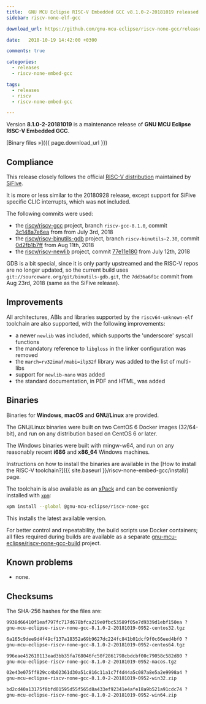 ```yaml
---
title:  GNU MCU Eclipse RISC-V Embedded GCC v8.1.0-2-20181019 released
sidebar: riscv-none-elf-gcc

download_url: https://github.com/gnu-mcu-eclipse/riscv-none-gcc/releases/tag/v8.1.0-2-20181019/

date:   2018-10-19 14:42:00 +0300

comments: true

categories:
  - releases
  - riscv-none-embed-gcc

tags:
  - releases
  - riscv
  - riscv-none-embed-gcc

---
```


Version **8.1.0-2-20181019** is a maintenance release of **GNU MCU Eclipse
RISC-V Embedded GCC**.

[Binary files »]({{ page.download_url }})

## Compliance

This release closely follows the official
[RISC-V distribution](https://github.com/riscv/riscv-gcc) maintained by
[SiFive](https://www.sifive.com).

It is more or less similar to the 20180928 release, except support for
SiFive specific CLIC interrupts, which was not included.

The following commits were used:

- the [riscv/riscv-gcc](https://github.com/riscv/riscv-gcc) project,
branch `riscv-gcc-8.1.0`, commit
[3c148a7e6ea](https://github.com/gnu-mcu-eclipse/riscv-none-gcc/commit/3c148a7e6ea1379e3a8e8b5350ec03a72e5d4137)
from from July 3rd, 2018
- the [riscv/riscv-binutils-gdb](https://github.com/riscv/riscv-binutils-gdb)
project, branch `riscv-binutils-2.30`, commit
[0d2fb1b7ff](https://github.com/gnu-mcu-eclipse/riscv-binutils-gdb/commit/0d2fb1b7ff9b94e40352306f1f8857b863c6f787)
from Aug 11th, 2018
- the [riscv/riscv-newlib](https://github.com/riscv/riscv-newlib) project,
commit [77e11e180](https://github.com/gnu-mcu-eclipse/riscv-newlib/commit/77e11e1800f57cac7f5468b2bd064100a44755d4)
from July 12th, 2018

GDB is a bit special, since it is only partly upstreamed and the RISC-V repos
are no longer updated, so the current build uses
`git://sourceware.org/git/binutils-gdb.git`, the `7dd36a6f1c` commit from
Aug 23rd, 2018 (same as the SiFive release).

## Improvements

All architectures, ABIs and libraries supported by the `riscv64-unknown-elf`
toolchain are also supported, with the following improvements:

* a newer `newlib` was included, which supports the 'underscore' syscall functions
* the mandatory reference to `libgloss` in the linker configuration was removed
* the `march=rv32imaf/mabi=ilp32f` library was added to the list of multi-libs
* support for `newlib-nano` was added
* the standard documentation, in PDF and HTML, was added

## Binaries

Binaries for **Windows**, **macOS** and **GNU/Linux** are provided.

The GNU/Linux binaries were built on two CentOS 6 Docker images (32/64-bit),
and run on any distribution based on CentOS 6 or later.

The Windows binaries were built with mingw-w64, and run on any reasonably
recent **i686** and **x86_64** Windows machines.

Instructions on how to install the binaries are available in the
[How to install the RISC-V toolchain?]({{ site.baseurl }}/riscv-none-embed-gcc/install/)
page.

The toolchain is also available as an
[xPack](https://www.npmjs.com/package/@gnu-mcu-eclipse/riscv-none-gcc)
and can be conveniently installed with
[`xpm`](https://www.npmjs.com/package/xpm):

```sh
xpm install --global @gnu-mcu-eclipse/riscv-none-gcc
```

This installs the latest available version.

For better control and repeatability, the build scripts use Docker
containers; all files required during builds are available as a separate
[gnu-mcu-eclipse/riscv-none-gcc-build](https://github.com/gnu-mcu-eclipse/riscv-none-gcc-build)
project.

## Known problems

* none.

## Checksums

The SHA-256 hashes for the files are:

```txt
9938d66410f1eaf797fc717d678bfca219e0fbc53589f05e7d9339d1ebf150ea ?
gnu-mcu-eclipse-riscv-none-gcc-8.1.0-2-20181019-0952-centos32.tgz

6a165c9dee9d4f49cf137a18352a69b9627dc224fc841b01dcf9f0c66eed4bf0 ?
gnu-mcu-eclipse-riscv-none-gcc-8.1.0-2-20181019-0952-centos64.tgz

996eae452610113ead3bb35fa768046fc50f2861798cbdcbf00c79058c582d80 ?
gnu-mcu-eclipse-riscv-none-gcc-8.1.0-2-20181019-0952-macos.tgz

02e43e075ff829cc4b02361d30a51c816c11a1c7f4d44a5c087a8e5a2e9998a4 ?
gnu-mcu-eclipse-riscv-none-gcc-8.1.0-2-20181019-0952-win32.zip

bd2cd40a13175f8bfd01595d55f565d8a433ef92341e4afe18a9b521a91cdc74 ?
gnu-mcu-eclipse-riscv-none-gcc-8.1.0-2-20181019-0952-win64.zip
```
